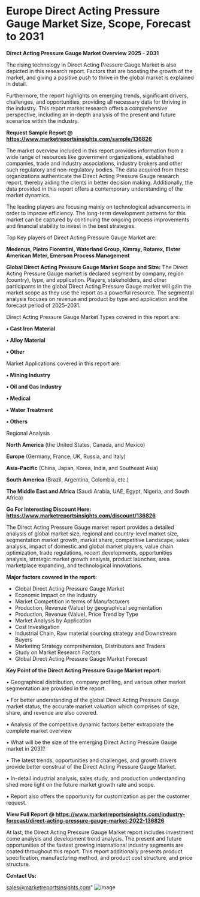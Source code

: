 # Europe Direct Acting Pressure Gauge Market Size, Scope, Forecast to 2031

<Strong> Direct Acting Pressure Gauge Market Overview 2025 - 2031</strong>

The rising technology in Direct Acting Pressure Gauge Market is also depicted in this research report. Factors that are boosting the growth of the market, and giving a positive push to thrive in the global market is explained in detail.

Furthermore, the report highlights on emerging trends, significant drivers, challenges, and opportunities, providing all necessary data for thriving in the industry. This report market research offers a comprehensive perspective, including an in-depth analysis of the present and future scenarios within the industry.

<strong>Request Sample Report @ <a href=https://www.marketreportsinsights.com/sample/136826>https://www.marketreportsinsights.com/sample/136826</a></strong>

The market overview included in this report provides information from a wide range of resources like government organizations, established companies, trade and industry associations, industry brokers and other such regulatory and non-regulatory bodies. The data acquired from these organizations authenticate the Direct Acting Pressure Gauge research report, thereby aiding the clients in better decision making. Additionally, the data provided in this report offers a contemporary understanding of the market dynamics.

The leading players are focusing mainly on technological advancements in order to improve efficiency. The long-term development patterns for this market can be captured by continuing the ongoing process improvements and financial stability to invest in the best strategies.

Top Key players of Direct Acting Pressure Gauge Market are:

<strong>Medenus, Pietro Fiorentini, Waterland Group, Kimray, Rotarex, Elster American Meter, Emerson Process Management</strong>

<strong><b>Global Direct Acting Pressure Gauge Market Scope and Size:</b></strong>
The Direct Acting Pressure Gauge market is declared segment by company, region (country), type, and application. Players, stakeholders, and other participants in the global Direct Acting Pressure Gauge market will gain the market scope as they use the report as a powerful resource. The segmental analysis focuses on revenue and product by type and application and the forecast period of 2025-2031.

Direct Acting Pressure Gauge Market Types covered in this report are:

<strong>• Cast Iron Material

• Alloy Material

• Other</strong>

Market Applications covered in this report are:

<strong>• Mining Industry

• Oil and Gas Industry

• Medical

• Water Treatment

• Others</strong> 

Regional Analysis

<strong>North America</strong> (the United States, Canada, and Mexico)

<strong>Europe</strong> (Germany, France, UK, Russia, and Italy)

<strong>Asia-Pacific</strong> (China, Japan, Korea, India, and Southeast Asia)

<strong>South America</strong> (Brazil, Argentina, Colombia, etc.)

<strong>The Middle East and Africa</strong> (Saudi Arabia, UAE, Egypt, Nigeria, and South Africa)

<strong>Go For Interesting Discount Here: <a href=https://www.marketreportsinsights.com/discount/136826>https://www.marketreportsinsights.com/discount/136826</a></strong>

The Direct Acting Pressure Gauge market report provides a detailed analysis of global market size, regional and country-level market size, segmentation market growth, market share, competitive Landscape, sales analysis, impact of domestic and global market players, value chain optimization, trade regulations, recent developments, opportunities analysis, strategic market growth analysis, product launches, area marketplace expanding, and technological innovations.

<strong><b>Major factors covered in the report:</b></strong>
<ul>
  <li>Global Direct Acting Pressure Gauge Market </li>
  <li>Economic Impact on the Industry</li>
  <li>Market Competition in terms of Manufacturers</li>
  <li>Production, Revenue (Value) by geographical segmentation</li>
  <li>Production, Revenue (Value), Price Trend by Type</li>
  <li>Market Analysis by Application</li>
  <li>Cost Investigation</li>
  <li>Industrial Chain, Raw material sourcing strategy and Downstream Buyers</li>
  <li>Marketing Strategy comprehension, Distributors and Traders</li>
  <li>Study on Market Research Factors</li>
  <li>Global Direct Acting Pressure Gauge Market Forecast</li>
</ul>

<strong><b>Key Point of the Direct Acting Pressure Gauge Market report:</b></strong>

• Geographical distribution, company profiling, and various other market segmentation are provided in the report.

• For better understanding of the global Direct Acting Pressure Gauge market status, the accurate market valuation which comprises of size, share, and revenue are also covered.

• Analysis of the competitive dynamic factors better extrapolate the complete market overview

• What will be the size of the emerging Direct Acting Pressure Gauge market in 2031?

• The latest trends, opportunities and challenges, and growth drivers provide better construal of the Direct Acting Pressure Gauge Market.

• In-detail industrial analysis, sales study, and production understanding shed more light on the future market growth rate and scope.

• Report also offers the opportunity for customization as per the customer request.

<strong><b>View Full Report @ <a href=https://www.marketreportsinsights.com/industry-forecast/direct-acting-pressure-gauge-market-2022-136826>https://www.marketreportsinsights.com/industry-forecast/direct-acting-pressure-gauge-market-2022-136826</a></b></strong>


At last, the Direct Acting Pressure Gauge Market report includes investment come analysis and development trend analysis. The present and future opportunities of the fastest growing international industry segments are coated throughout this report. This report additionally presents product specification, manufacturing method, and product cost structure, and price structure.

<strong>Contact Us:</strong>

sales@marketreportsinsights.com"
![image](https://github.com/user-attachments/assets/10f236be-12ee-4055-ae3c-e84afcafa2c1)
